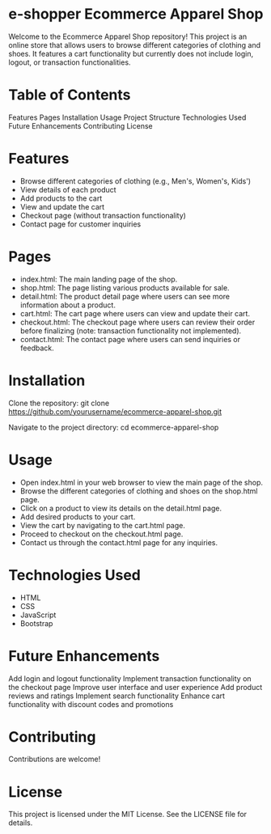 # e-shopper Ecommerce Apparel Shop
 Welcome to the Ecommerce Apparel Shop repository! 
 This project is an online store that allows users to browse different categories of clothing and shoes. 
 It features a cart functionality but currently does not include login, logout, or transaction functionalities.

# Table of Contents
Features
Pages
Installation
Usage
Project Structure
Technologies Used
Future Enhancements
Contributing
License
# Features
- Browse different categories of clothing (e.g., Men's, Women's, Kids')
- View details of each product
- Add products to the cart
- View and update the cart
- Checkout page (without transaction functionality)
- Contact page for customer inquiries
# Pages
- index.html: The main landing page of the shop.
- shop.html: The page listing various products available for sale.
- detail.html: The product detail page where users can see more information about a product.
- cart.html: The cart page where users can view and update their cart.
- checkout.html: The checkout page where users can review their order before finalizing (note: transaction functionality not implemented).
- contact.html: The contact page where users can send inquiries or feedback.
# Installation
Clone the repository:
git clone https://github.com/yourusername/ecommerce-apparel-shop.git

Navigate to the project directory:
cd ecommerce-apparel-shop

# Usage
- Open index.html in your web browser to view the main page of the shop.
- Browse the different categories of clothing and shoes on the shop.html page.
- Click on a product to view its details on the detail.html page.
- Add desired products to your cart.
- View the cart by navigating to the cart.html page.
- Proceed to checkout on the checkout.html page.
- Contact us through the contact.html page for any inquiries.

# Technologies Used
- HTML
- CSS
- JavaScript
- Bootstrap
  
# Future Enhancements
Add login and logout functionality
Implement transaction functionality on the checkout page
Improve user interface and user experience
Add product reviews and ratings
Implement search functionality
Enhance cart functionality with discount codes and promotions

# Contributing
Contributions are welcome! 

# License
This project is licensed under the MIT License. See the LICENSE file for details.
